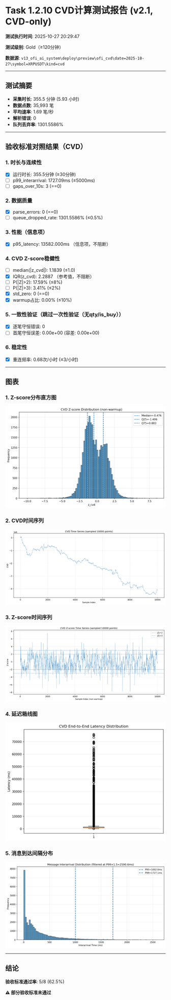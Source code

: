 # Task 1.2.10 CVD计算测试报告 (v2.1, CVD-only)

**测试执行时间**: 2025-10-27 20:29:47

**测试级别**: Gold（≥120分钟）

**数据源**: `v13_ofi_ai_system\deploy\preview\ofi_cvd\date=2025-10-27\symbol=XRPUSDT\kind=cvd`

---

## 测试摘要

- **采集时长**: 355.5 分钟 (5.93 小时)
- **数据点数**: 35,993 笔
- **平均速率**: 1.69 笔/秒
- **解析错误**: 0
- **队列丢弃率**: 1301.5586%

---

## 验收标准对照结果（CVD）

### 1. 时长与连续性
- [x] 运行时长: 355.5分钟 (≥30分钟)
- [ ] p99_interarrival: 1727.09ms (≤5000ms)
- [ ] gaps_over_10s: 3 (==0)

### 2. 数据质量
- [x] parse_errors: 0 (==0)
- [ ] queue_dropped_rate: 1301.5586% (≤0.5%)

### 3. 性能（信息项）
- [x] p95_latency: 13582.000ms （信息项，不阻断）

### 4. CVD Z-score稳健性
- [ ] median(|z_cvd|): 1.1839 (≤1.0)
- [x] IQR(z_cvd): 2.2887 （参考值，不阻断）
- [ ] P(|Z|>2): 17.59% (≤8%)
- [ ] P(|Z|>3): 3.41% (≤2%)
- [x] std_zero: 0 (==0)
- [x] warmup占比: 0.00% (≤10%)

### 5. 一致性验证（跳过一次性验证（无qty/is_buy））
- [x] 逐笔守恒错误: 0
- [ ] 首尾守恒误差: 0.00e+00 (容差: 0.00e+00)

### 6. 稳定性
- [x] 重连频率: 0.68次/小时 (≤3/小时)

---

## 图表

### 1. Z-score分布直方图
![Z-score直方图](../../../figs_v2_test/XRPUSDT/cvd_hist_z.png)

### 2. CVD时间序列
![CVD时间序列](../../../figs_v2_test/XRPUSDT/cvd_timeseries.png)

### 3. Z-score时间序列
![Z-score时间序列](../../../figs_v2_test/XRPUSDT/cvd_z_timeseries.png)

### 4. 延迟箱线图
![延迟箱线图](../../../figs_v2_test/XRPUSDT/cvd_latency_box.png)

### 5. 消息到达间隔分布
![Interarrival分布](../../../figs_v2_test/XRPUSDT/cvd_interarrival_hist.png)

---

## 结论

**验收标准通过率**: 5/8 (62.5%)

**⚠️ 部分验收标准未通过**
